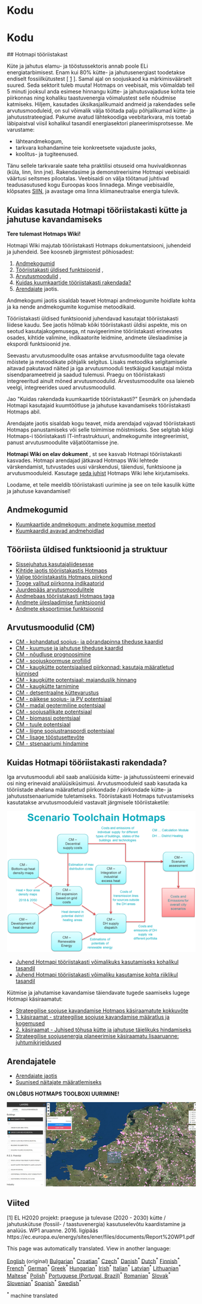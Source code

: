 <h1> <a class="anchor" id="home" href="#home"><i class="fa fa-link"></i></a> Kodu </h1><h1> <a class="anchor" id="home" href="#home"><i class="fa fa-link"></i></a> Kodu </h1> ## Hotmapi tööriistakast <p> Küte ja jahutus elamu- ja tööstussektoris annab poole ELi energiatarbimisest. Enam kui 80% kütte- ja jahutusenergiast toodetakse endiselt fossiilkütustest [ <a href="#references">1</a> ]. Samal ajal on soojuskaod ka märkimisväärselt suured. Seda sektorit tuleb muuta! Hotmaps on veebisait, mis võimaldab teil 5 minuti jooksul anda esimese hinnangu kütte- ja jahutusvajaduse kohta teie piirkonnas ning kohaliku taastuvenergia võimalustest selle nõudmise katmiseks. Hiljem, kasutades üksikasjalikumaid andmeid ja rakendades selle arvutusmooduleid, on sul võimalik välja töötada palju põhjalikumad kütte- ja jahutusstrateegiad. Pakume avatud lähtekoodiga veebitarkvara, mis toetab läbipaistval viisil kohalikul tasandil energiasektori planeerimisprotsesse. Me varustame: </p><ul><li> lähteandmekogum, </li><li> tarkvara kohandamine teie konkreetsete vajaduste jaoks, </li><li> koolitus- ja tugiteenused. </li></ul><p> Tänu sellele tarkvarale saate teha praktilisi otsuseid oma huvivaldkonnas (küla, linn, linn jne). Rakendasime ja demonstreerisime Hotmapi veebisaidi väärtusi seitsmes pilootalas. Veebisaidi on välja töötanud juhtivad teadusasutused kogu Euroopas koos linnadega. Minge veebisaidile, klõpsates <a href="https://www.hotmaps.hevs.ch/map">SIIN,</a> ja avastage oma linna kliimaneutraalse energia tulevik. </p><h2> <a class="anchor" id="how-to-use-the-hotmaps-toolbox-for-heating-and-cooling-planning" href="#how-to-use-the-hotmaps-toolbox-for-heating-and-cooling-planning"><i class="fa fa-link"></i></a> Kuidas kasutada Hotmapi tööriistakasti kütte ja jahutuse kavandamiseks </h2><p> <strong>Tere tulemast Hotmaps Wiki!</strong> </p><p> Hotmapi Wiki majutab tööriistakasti Hotmaps dokumentatsiooni, juhendeid ja juhendeid. See koosneb järgmistest põhiosadest: </p><ol><li> <a href="#data-sets">Andmekogumid</a> </li><li> <a href="#general-tool-functionalities-and-structure">Tööriistakasti üldised funktsioonid</a> , </li><li> <a href="#calculation-modules-cm">Arvutusmoodulid</a> , </li><li> <a href="#how-to-apply-hotmaps-toolbox">Kuidas kuumkaartide tööriistakasti rakendada?</a> </li><li> <a href="#for-developers">Arendajate</a> jaotis. </li></ol><p> Andmekogumi jaotis sisaldab teavet Hotmapi andmekogumite hoidlate kohta ja ka nende andmekogumite kogumise metoodikaid. </p><p> Tööriistakasti üldised funktsioonid juhendavad kasutajat tööriistakasti liidese kaudu. See jaotis hõlmab kõiki tööriistakasti üldisi aspekte, mis on seotud kasutajakogemusega, nt navigeerimine tööriistakasti erinevates osades, kihtide valimine, indikaatorite leidmine, andmete üleslaadimise ja ekspordi funktsioonid jne. </p><p> Seevastu arvutusmoodulite osas antakse arvutusmoodulite taga olevate mõistete ja metoodikate põhjalik selgitus. Lisaks metoodika selgitamisele aitavad pakutavad näited ja iga arvutusmooduli testkäigud kasutajal mõista sisendparameetreid ja saadud tulemusi. Praegu on tööriistakasti integreeritud ainult mõned arvutusmoodulid. Arvestusmoodulite osa laieneb veelgi, integreerides uued arvutusmoodulid. </p><p> Jao &quot;Kuidas rakendada kuumkaartide tööriistakasti?&quot; Eesmärk on juhendada Hotmapi kasutajaid kuumtöötluse ja jahutuse kavandamiseks tööriistakasti Hotmaps abil. </p><p> Arendajate jaotis sisaldab kogu teavet, mida arendajad vajavad tööriistakasti Hotmaps panustamiseks või selle toimimise mõistmiseks. See selgitab kõigi Hotmaps-i tööriistakasti IT-infrastruktuuri, andmekogumite integreerimist, panust arvutusmoodulite väljatöötamisse jne. </p><p> <strong>Hotmapi Wiki on elav dokument</strong> , st see kasvab Hotmapi tööriistakasti kasvades. Hotmapi arendajad jätkavad Hotmaps Wiki lehtede värskendamist, tutvustades uusi värskendusi, täiendusi, funktsioone ja arvutusmooduleid. Kasutage <a href="Guidelines-for-writing-a-Hotmaps-Wiki-page">seda juhist</a> Hotmaps Wiki lehe kirjutamiseks. </p><p> Loodame, et teile meeldib tööriistakasti uurimine ja see on teile kasulik kütte ja jahutuse kavandamisel! </p><h2> <a class="anchor" id="data-sets" href="#data-sets"><i class="fa fa-link"></i></a> Andmekogumid </h2><ul><li> <a href="Hotmaps-data-set-method-of-data-collection">Kuumkaartide andmekogum: andmete kogumise meetod</a> </li><li> <a href="Hotmaps-open-data-repositories">Kuumkaardid avavad andmehoidlad</a> </li></ul><h2> <a class="anchor" id="general-tool-functionalities-and-structure" href="#general-tool-functionalities-and-structure"><i class="fa fa-link"></i></a> Tööriista üldised funktsioonid ja struktuur </h2><ul><li> <a href="Introduction-to-user-interface">Sissejuhatus kasutajaliidesesse</a> </li><li> <a href="Layers-section-in-the-Hotmaps-toolbox">Kihtide jaotis tööriistakastis Hotmaps</a> </li><li> <a href="Select-a-region-in-the-Hotmaps-toolbox">Valige tööriistakastis Hotmaps piirkond</a> </li><li> <a href="Retrieve-indicators-of-a-selected-area">Tooge valitud piirkonna indikaatorid</a> </li><li> <a href="Access-to-calculation-modules">Juurdepääs arvutusmoodulitele</a> </li><li> <a href="Database-behind-the-Hotmaps-toolbox">Andmebaas tööriistakasti Hotmaps taga</a> </li><li> <a href="Data-upload-functionalities">Andmete üleslaadimise funktsioonid</a> </li><li> <a href="Data-export-functionalities">Andmete eksportimise funktsioonid</a> </li></ul><h2> <a class="anchor" id="calculation-modules-cm" href="#calculation-modules-cm"><i class="fa fa-link"></i></a> Arvutusmoodulid (CM) </h2><ul><li> <a href="CM-Customized-heat-and-floor-area-density-maps">CM - kohandatud soojus- ja põrandapinna tiheduse kaardid</a> </li><li> <a href="CM-Scale-heat-and-cool-density-maps">CM - kuumuse ja jahutuse tiheduse kaardid</a> </li><li> <a href="CM-Demand-projection">CM - nõudluse prognoosimine</a> </li><li> <a href="CM-Heat-load-profiles">CM - soojuskoormuse profiilid</a> </li><li> <a href="CM-District-heating-potential-areas-user-defined-thresholds">CM - kaugkütte potentsiaalsed piirkonnad: kasutaja määratletud künnised</a> </li><li> <a href="CM-District-heating-potential-economic-assessment">CM - kaugkütte potentsiaal: majanduslik hinnang</a> </li><li> <a href="CM-District-heating-supply-dispatch">CM - kaugkütte tarnimine</a> </li><li> <a href="CM-Decentral-heating-supply">CM - detsentraalne küttevarustus</a> </li><li> <a href="CM-Solar-thermal-and-PV-potential">CM - päikese soojus- ja PV potentsiaal</a> </li><li> <a href="CM-Shallow-geothermal-potential">CM - madal geotermiline potentsiaal</a> </li><li> <a href="CM-Heat-source-potential">CM - soojusallikate potentsiaal</a> </li><li> <a href="CM-Biomass-potential">CM - biomassi potentsiaal</a> </li><li> <a href="CM-Wind-potential">CM - tuule potentsiaal</a> </li><li> <a href="CM-Excess-heat-transport-potential">CM - liigne soojustranspordi potentsiaal</a> </li><li> <a href="CM-add-industry-plant">CM - lisage tööstusettevõte</a> </li><li> <a href="CM-Scenario-assessment">CM - stsenaariumi hindamine</a> </li></ul><h2> <a class="anchor" id="how-to-apply-hotmaps-toolbox" href="#how-to-apply-hotmaps-toolbox"><i class="fa fa-link"></i></a> Kuidas Hotmapi tööriistakasti rakendada? </h2><p> Iga arvutusmooduli abil saab analüüsida kütte- ja jahutussüsteemi erinevaid osi ning erinevaid analüüsiküsimusi. Arvutusmooduleid saab kasutada ka tööriistade ahelana määratletud piirkondade / piirkondade kütte- ja jahutusstsenaariumide tuletamiseks. Tööriistakasti Hotmaps tutvustamiseks kasutatakse arvutusmooduleid vastavalt järgmisele tööriistaketile: </p><p><img alt="" src="https://github.com/HotMaps/hotmaps_wiki/blob/master/Images/Hotmaps_toolchain_2019-05-09.png"/></p><ul><li> <a href="GL-local">Juhend Hotmapi tööriistakasti võimalikuks kasutamiseks kohalikul tasandil</a> </li><li> <a href="GL-national">Juhend Hotmapi tööriistakasti võimaliku kasutamise kohta riiklikul tasandil</a> </li></ul><p> Kütmise ja jahutamise kavandamise täiendavate tugede saamiseks lugege Hotmapi käsiraamatut: </p><ul><li> <a href="https://www.hotmaps-project.eu/wp-content/uploads/2019/04/Summary-Hotmaps-Handbook.pdf">Strateegilise soojuse kavandamise Hotmaps käsiraamatute kokkuvõte</a> </li><li> <a href="https://vbn.aau.dk/da/publications/definition-amp-experiences-of-strategic-heat-planning">1. käsiraamat - strateegilise soojuse kavandamise määratlus ja kogemused</a> </li><li> <a href="https://vbn.aau.dk/da/publications/guidance-for-the-comprehensive-assessment-of-efficient-heating-an">2. käsiraamat - Juhised tõhusa kütte ja jahutuse täielikuks hindamiseks</a> </li><li> <a href="https://vbn.aau.dk/da/publications/appendix-report-to-the-hotmaps-handbook-for-strategic-heat-planni">Strateegilise soojusenergia planeerimise käsiraamatu lisaaruanne: juhtumikirjeldused</a> </li></ul><h2> <a class="anchor" id="for-developers" href="#for-developers"><i class="fa fa-link"></i></a> Arendajatele </h2><ul><li> <a href="Developers">Arendajate jaotis</a> </li><li> <a href="Guidelines-for-defining-indicators">Suunised näitajate määratlemiseks</a> </li></ul><p> <strong>ON LÕBUS HOTMAPS TOOLBOXI UURIMINE!</strong> </p><p><img alt="" src="https://github.com/HotMaps/hotmaps_wiki/blob/master/Images/Hotmaps_test.JPG"/></p><h2> <a class="anchor" id="references" href="#references"><i class="fa fa-link"></i></a> Viited </h2><p> [1] EL H2020 projekt: praeguse ja tulevase (2020 - 2030) kütte / jahutuskütuse (fossiil- / taastuvenergia) kasutuselevõtu kaardistamine ja analüüs. WP1 aruanne. 2016. ligipääs https://ec.europa.eu/energy/sites/ener/files/documents/Report%20WP1.pdf </p>
<!--- THIS IS A SUPER UNIQUE IDENTIFIER -->

This page was automatically translated. View in another language:

[English](../en/Home) (original) [Bulgarian](../bg/Home)<sup>\*</sup> [Croatian](../hr/Home)<sup>\*</sup> [Czech](../cs/Home)<sup>\*</sup> [Danish](../da/Home)<sup>\*</sup> [Dutch](../nl/Home)<sup>\*</sup>  [Finnish](../fi/Home)<sup>\*</sup> [French](../fr/Home)<sup>\*</sup> [German](../de/Home)<sup>\*</sup> [Greek](../el/Home)<sup>\*</sup> [Hungarian](../hu/Home)<sup>\*</sup> [Irish](../ga/Home)<sup>\*</sup> [Italian](../it/Home)<sup>\*</sup> [Latvian](../lv/Home)<sup>\*</sup> [Lithuanian](../lt/Home)<sup>\*</sup> [Maltese](../mt/Home)<sup>\*</sup> [Polish](../pl/Home)<sup>\*</sup> [Portuguese (Portugal, Brazil)](../pt/Home)<sup>\*</sup> [Romanian](../ro/Home)<sup>\*</sup> [Slovak](../sk/Home)<sup>\*</sup> [Slovenian](../sl/Home)<sup>\*</sup> [Spanish](../es/Home)<sup>\*</sup> [Swedish](../sv/Home)<sup>\*</sup> 

<sup>\*</sup> machine translated

